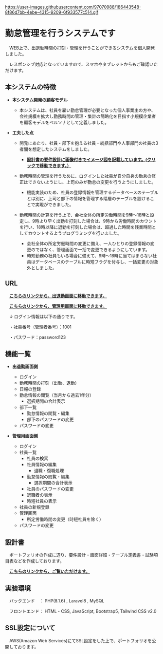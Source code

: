 https://user-images.githubusercontent.com/97070988/186443548-8f86d7bb-4ebe-4315-9209-6f933577c514.gif

# 勤怠管理を行うシステムです

　WEB上で、出退勤時間の打刻・管理を行うことができるシステムを個人開発しました。

　レスポンシブ対応となっていますので、スマホやタブレットからもご確認いただけます。

## 本システムの特徴
- **本システム開発の顧客モデル**
 
    - 本システムは、社員を雇い勤怠管理が必要となった個人事業主の方や、会社規模を拡大し勤務時間の管理・集計の簡略化を目指す小規模企業者を顧客モデルをペルソナとして定義しました。
 
 - **工夫した点**
    - 開発にあたり、社員・部下を抱える社員・統括部門や人事部門の社員の3者間を想定したシステムをしました。
        - **[設計書の要件設計に画像付きでイメージ図を記載しています。(クリックで移動できます。）](doc/01.要件設計.pdf)**

    - 勤務時間の管理を行うために、ログインした社員が自分自身の勤怠の修正はできないようにし、上司のみが勤怠の変更を行うようにしました。
        - 機能実装のため、社員の登録情報を管理するデータベースのテーブルとは別に、上司と部下の情報を管理する階層のテーブルを設けることで実現ができました。

    - 勤務時間の計算を行う上で、会社全体の所定労働時間を9時～18時と設定し、9時より早く出勤を打刻した場合は、9時から労働時間のカウントを行い、18時以降に退勤を打刻した場合は、超過した時間を残業時間としてカウントするようプログラミングを行いました。
        - 会社全体の所定労働時間の変更に備え、一人ひとりの登録情報の変更のではなく、管理画面で一括で変更できるようにしています。
        - 時短勤務の社員もいる場合に備えて、9時～18時に当てはまらない社員はデータベースのテーブルに時短フラグを付与し、一括変更の対象外としました。
     
## URL

　**[こちらのリンクから、出退勤画面に移動できます。](https://attendance-managements.work/)**

　**[こちらのリンクから、管理用画面に移動できます。](https://attendance-managements.work/admin)**
 
　↓ ログイン情報は以下の通りです。
  
　・社員番号（管理者番号）：1001
 
　・パスワード：password123

## 機能一覧
- **出退勤画面側**
    - ログイン
    - 勤務時間の打刻（出勤、退勤）
    - 日報の登録
    - 勤怠情報の閲覧（当月から過去1年分）
         - 選択期間の合計表示
    - 部下一覧
        - 勤怠情報の閲覧・編集
        - 部下のパスワードの変更
    - パスワードの変更


- **管理用画面側**
    - ログイン
    - 社員一覧
        - 社員の検索
        - 社員情報の編集
            - 退職・復職処理
        - 勤怠情報の閲覧・編集
            - 選択期間の合計表示
        - 社員のパスワードの変更
        - 退職者の表示
        - 時短社員の表示
    - 社員の新規登録
    - 管理画面
        - 所定労働時間の変更（時短社員を除く）
    - パスワードの変更
 
## 設計書

　ポートフォリオの作成に辺り、要件設計・画面詳細・テーブル定義書・試験項目表などを作成しております。
 
 　**[こちらのリンクから、ご覧いただけます。](doc)**

## 実装環境

　バックエンド　： PHP(8.1.6) , Laravel8  , MySQL

　フロントエンド： HTML・CSS, JavaScript, Bootstrap5, Tailwind CSS v2.0
 
## SSL設定について
　AWS(Amazon Web Services)にてSSL設定をした上で、ポートフォリオを公開しております。
 
